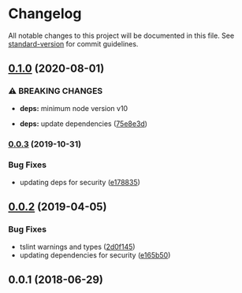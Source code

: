 # Changelog

All notable changes to this project will be documented in this file. See [standard-version](https://github.com/conventional-changelog/standard-version) for commit guidelines.

## [0.1.0](https://github.com/kolbma/node-n4v-app-error/compare/v0.0.3...v0.1.0) (2020-08-01)


### ⚠ BREAKING CHANGES

* **deps:** minimum node version v10

* **deps:** update dependencies ([75e8e3d](https://github.com/kolbma/node-n4v-app-error/commit/75e8e3d26ec35e8c577c87a0a20182edff6626c8))

### [0.0.3](https://github.com/kolbma/node-n4v-app-error/compare/v0.0.2...v0.0.3) (2019-10-31)


### Bug Fixes

* updating deps for security ([e178835](https://github.com/kolbma/node-n4v-app-error/commit/e17883564466363259da6a52b4b7350cae0e2672))

## [0.0.2](https://github.com/kolbma/node-n4v-app-error/compare/v0.0.1...v0.0.2) (2019-04-05)


### Bug Fixes

* tslint warnings and types ([2d0f145](https://github.com/kolbma/node-n4v-app-error/commit/2d0f145))
* updating dependencies for security ([e165b50](https://github.com/kolbma/node-n4v-app-error/commit/e165b50))



<a name="0.0.1"></a>
## 0.0.1 (2018-06-29)
